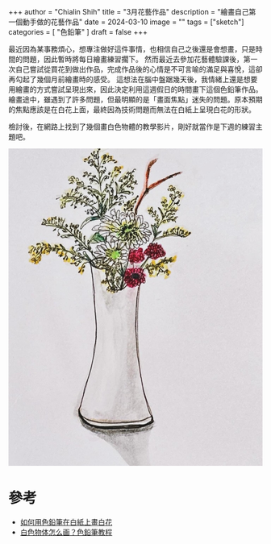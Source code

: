 +++
author = "Chialin Shih"
title = "3月花藝作品"
description = "繪畫自己第一個動手做的花藝作品"
date = 2024-03-10
image = ""
tags = ["sketch"]
categories = [ "色鉛筆" ]
draft = false
+++

最近因為某事務煩心，想專注做好這件事情，也相信自己之後還是會想畫，只是時間的問題，因此暫時將每日繪畫練習擱下。
然而最近去參加花藝體驗課後，第一次自己嘗試從買花到做出作品，完成作品後的心情是不可言喻的滿足與喜悅，這卻再勾起了幾個月前繪畫時的感受。
這想法在腦中盤踞幾天後，我情緒上還是想要用繪畫的方式嘗試呈現出來，因此決定利用這週假日的時間畫下這個色鉛筆作品。
繪畫途中，雖遇到了許多問題，但最明顯的是「畫面焦點」迷失的問題。原本預期的焦點應該是在白花上面，最終因為技術問題而無法在白紙上呈現白花的形狀。

檢討後，在網路上找到了幾個畫白色物體的教學影片，剛好就當作是下週的練習主題吧。

![2024-3月花藝](floral-arrangement_2024-03.jpg)

# 參考
- [如何用色鉛筆在白紙上畫白花](https://www.youtube.com/watch?v=Hu3lOCMQKLc)
- [白色物体怎么画？色鉛筆教程](https://www.youtube.com/watch?v=QN9WUtVOjUE)